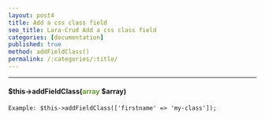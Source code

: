 ```yaml
---
layout: post4
title: Add a css class field
seo_title: Lara-Crud Add a css class field
categories: [documentation]
published: true
method: addFieldClass()
permalink: /:categories/:title/
---
```


---

#### $this->addFieldClass(<span style="color: #693">array</span> $array)


`
Example:
$this->addFieldClass(['firstname' => 'my-class']);
`


